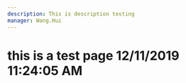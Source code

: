 ```yaml
---
description: This is description testing
manager: Wang.Hui
---
```

# this is a test page 12/11/2019 11:24:05 AM